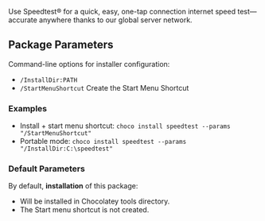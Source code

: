 Use Speedtest® for a quick, easy, one-tap connection internet speed test—accurate anywhere thanks to our global server network.

## Package Parameters
Command-line options for installer configuration:
- `/InstallDir:PATH`
- `/StartMenuShortcut` Create the Start Menu Shortcut

### Examples
- Install + start menu shortcut:
`choco install speedtest --params "/StartMenuShortcut"`
- Portable mode:
`choco install speedtest --params "/InstallDir:C:\speedtest"`

### Default Parameters
By default, **installation** of this package:
- Will be installed in Chocolatey tools directory.
- The Start menu shortcut is not created.

